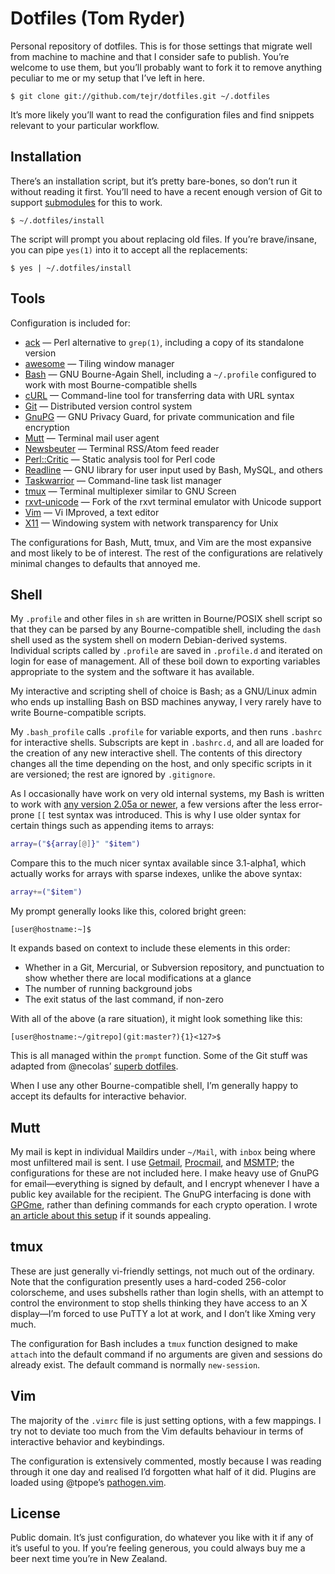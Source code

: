 Dotfiles (Tom Ryder)
====================

Personal repository of dotfiles. This is for those settings that migrate well
from machine to machine and that I consider safe to publish. You’re welcome to
use them, but you’ll probably want to fork it to remove anything peculiar to me
or my setup that I’ve left in here.

    $ git clone git://github.com/tejr/dotfiles.git ~/.dotfiles

It’s more likely you’ll want to read the configuration files and find snippets
relevant to your particular workflow.

Installation
------------

There’s an installation script, but it’s pretty bare-bones, so don’t run it
without reading it first. You’ll need to have a recent enough version of Git to
support [submodules][1] for this to work.

    $ ~/.dotfiles/install

The script will prompt you about replacing old files. If you’re brave/insane,
you can pipe `yes(1)` into it to accept all the replacements:

    $ yes | ~/.dotfiles/install

Tools
-----

Configuration is included for:

*   [ack][2] — Perl alternative to `grep(1)`, including a copy of its
    standalone version
*   [awesome][3] — Tiling window manager
*   [Bash][4] — GNU Bourne-Again Shell, including a `~/.profile` configured to
    work with most Bourne-compatible shells
*   [cURL][5] — Command-line tool for transferring data with URL syntax
*   [Git][6] — Distributed version control system
*   [GnuPG][7] — GNU Privacy Guard, for private communication and file
    encryption
*   [Mutt][8] — Terminal mail user agent
*   [Newsbeuter][9] — Terminal RSS/Atom feed reader
*   [Perl::Critic][10] — Static analysis tool for Perl code
*   [Readline][11] — GNU library for user input used by Bash, MySQL, and others
*   [Taskwarrior][12] — Command-line task list manager
*   [tmux][13] — Terminal multiplexer similar to GNU Screen
*   [rxvt-unicode][14] — Fork of the rxvt terminal emulator with Unicode
    support
*   [Vim][15] — Vi IMproved, a text editor
*   [X11][16] — Windowing system with network transparency for Unix

The configurations for Bash, Mutt, tmux, and Vim are the most expansive and
most likely to be of interest. The rest of the configurations are relatively
minimal changes to defaults that annoyed me.

Shell
-----

My `.profile` and other files in `sh` are written in Bourne/POSIX shell script
so that they can be parsed by any Bourne-compatible shell, including the `dash`
shell used as the system shell on modern Debian-derived systems. Individual
scripts called by `.profile` are saved in `.profile.d` and iterated on login
for ease of management. All of these boil down to exporting variables
appropriate to the system and the software it has available.

My interactive and scripting shell of choice is Bash; as a GNU/Linux admin who
ends up installing Bash on BSD machines anyway, I very rarely have to write
Bourne-compatible scripts.

My `.bash_profile` calls `.profile` for variable exports, and then runs
`.bashrc` for interactive shells. Subscripts are kept in `.bashrc.d`, and all
are loaded for the creation of any new interactive shell. The contents of this
directory changes all the time depending on the host, and only specific scripts
in it are versioned; the rest are ignored by `.gitignore`.

As I occasionally have work on very old internal systems, my Bash is written to
work with [any version 2.05a or newer][18], a few versions after the less
error-prone `[[` test syntax was introduced. This is why I use older syntax for
certain things such as appending items to arrays:

```bash
array=("${array[@]}" "$item")
```

Compare this to the much nicer syntax available since 3.1-alpha1, which
actually works for arrays with sparse indexes, unlike the above syntax:

```bash
array+=("$item")
```

My prompt generally looks like this, colored bright green:

    [user@hostname:~]$

It expands based on context to include these elements in this order:

*   Whether in a Git, Mercurial, or Subversion repository, and punctuation to
    show whether there are local modifications at a glance
*   The number of running background jobs
*   The exit status of the last command, if non-zero

With all of the above (a rare situation), it might look something like this:

    [user@hostname:~/gitrepo](git:master?){1}<127>$

This is all managed within the `prompt` function. Some of the Git stuff was
adapted from @necolas’ [superb dotfiles][19].

When I use any other Bourne-compatible shell, I’m generally happy to accept its
defaults for interactive behavior.

Mutt
----

My mail is kept in individual Maildirs under `~/Mail`, with `inbox` being where
most unfiltered mail is sent. I use [Getmail][20], [Procmail][21], and
[MSMTP][22]; the configurations for these are not included here. I make heavy
use of GnuPG for email—everything is signed by default, and I encrypt whenever
I have a public key available for the recipient. The GnuPG interfacing is done
with [GPGme][23], rather than defining commands for each crypto operation. I
wrote [an article about this setup][24] if it sounds appealing.

tmux
----

These are just generally vi-friendly settings, not much out of the ordinary.
Note that the configuration presently uses a hard-coded 256-color colorscheme,
and uses subshells rather than login shells, with an attempt to control the
environment to stop shells thinking they have access to an X display—I’m forced
to use PuTTY a lot at work, and I don’t like Xming very much.

The configuration for Bash includes a `tmux` function designed to make `attach`
into the default command if no arguments are given and sessions do already
exist. The default command is normally `new-session`.

Vim
---

The majority of the `.vimrc` file is just setting options, with a few mappings.
I try not to deviate too much from the Vim defaults behaviour in terms of
interactive behavior and keybindings.

The configuration is extensively commented, mostly because I was reading
through it one day and realised I’d forgotten what half of it did. Plugins are
loaded using @tpope’s [pathogen.vim][25].

License
-------

Public domain. It’s just configuration, do whatever you like with it if any of
it’s useful to you. If you’re feeling generous, you could always buy me a beer
next time you’re in New Zealand.

[1]: http://git-scm.com/book/en/Git-Tools-Submodules
[2]: http://beyondgrep.com/
[3]: http://awesome.naquadah.org/
[4]: https://www.gnu.org/software/bash/
[5]: http://curl.haxx.se/
[6]: http://git-scm.com/
[7]: http://www.gnupg.org/
[8]: http://www.mutt.org/
[9]: http://www.newsbeuter.org/
[10]: http://search.cpan.org/~thaljef/Perl-Critic-1.118/lib/Perl/Critic.pm
[11]: http://cnswww.cns.cwru.edu/php/chet/readline/rltop.html
[12]: http://taskwarrior.org/projects/show/taskwarrior
[13]: http://tmux.sourceforge.net/
[14]: http://software.schmorp.de/pkg/rxvt-unicode.html
[15]: http://www.vim.org/
[16]: http://www.x.org/wiki/
[17]: http://www.perl.com/doc/FMTEYEWTK/versus/csh.whynot
[18]: http://wiki.bash-hackers.org/scripting/bashchanges
[19]: https://github.com/necolas/dotfiles
[20]: http://pyropus.ca/software/getmail/
[21]: http://www.procmail.org/
[22]: http://msmtp.sourceforge.net/
[23]: http://www.gnupg.org/related_software/gpgme/
[24]: http://blog.sanctum.geek.nz/linux-crypto-email/
[25]: https://github.com/tpope/vim-pathogen
[26]: http://www.sanctum.geek.nz/about/tom-ryder
[27]: http://www.opensource.org/licenses/MIT

